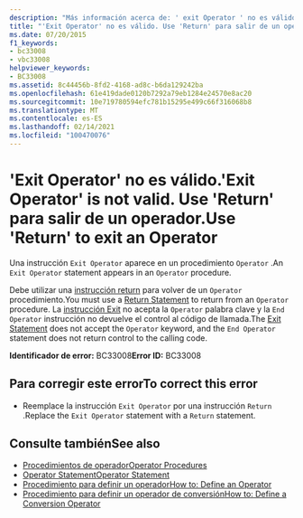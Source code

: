 ```yaml
---
description: "Más información acerca de: ' exit Operator ' no es válido. Use 'Return' para salir de un operador."
title: "'Exit Operator' no es válido. Use 'Return' para salir de un operador."
ms.date: 07/20/2015
f1_keywords:
- bc33008
- vbc33008
helpviewer_keywords:
- BC33008
ms.assetid: 8c44456b-8fd2-4168-ad8c-b6da129242ba
ms.openlocfilehash: 61e419dade0120b7292a79eb1284e24570e8ac20
ms.sourcegitcommit: 10e719780594efc781b15295e499c66f316068b8
ms.translationtype: MT
ms.contentlocale: es-ES
ms.lasthandoff: 02/14/2021
ms.locfileid: "100470076"
---
```

# <a name="exit-operator-is-not-valid-use-return-to-exit-an-operator"></a><span data-ttu-id="845fb-105">'Exit Operator' no es válido.</span><span class="sxs-lookup"><span data-stu-id="845fb-105">'Exit Operator' is not valid.</span></span> <span data-ttu-id="845fb-106">Use 'Return' para salir de un operador.</span><span class="sxs-lookup"><span data-stu-id="845fb-106">Use 'Return' to exit an Operator</span></span>

<span data-ttu-id="845fb-107">Una instrucción `Exit Operator` aparece en un procedimiento `Operator` .</span><span class="sxs-lookup"><span data-stu-id="845fb-107">An `Exit Operator` statement appears in an `Operator` procedure.</span></span>  
  
 <span data-ttu-id="845fb-108">Debe utilizar una [instrucción return](../language-reference/statements/return-statement.md) para volver de un `Operator` procedimiento.</span><span class="sxs-lookup"><span data-stu-id="845fb-108">You must use a [Return Statement](../language-reference/statements/return-statement.md) to return from an `Operator` procedure.</span></span> <span data-ttu-id="845fb-109">La [instrucción Exit](../language-reference/statements/exit-statement.md) no acepta la `Operator` palabra clave y la `End Operator` instrucción no devuelve el control al código de llamada.</span><span class="sxs-lookup"><span data-stu-id="845fb-109">The [Exit Statement](../language-reference/statements/exit-statement.md) does not accept the `Operator` keyword, and the `End Operator` statement does not return control to the calling code.</span></span>  
  
 <span data-ttu-id="845fb-110">**Identificador de error:** BC33008</span><span class="sxs-lookup"><span data-stu-id="845fb-110">**Error ID:** BC33008</span></span>  
  
## <a name="to-correct-this-error"></a><span data-ttu-id="845fb-111">Para corregir este error</span><span class="sxs-lookup"><span data-stu-id="845fb-111">To correct this error</span></span>  
  
- <span data-ttu-id="845fb-112">Reemplace la instrucción `Exit Operator` por una instrucción `Return` .</span><span class="sxs-lookup"><span data-stu-id="845fb-112">Replace the `Exit Operator` statement with a `Return` statement.</span></span>  
  
## <a name="see-also"></a><span data-ttu-id="845fb-113">Consulte también</span><span class="sxs-lookup"><span data-stu-id="845fb-113">See also</span></span>

- [<span data-ttu-id="845fb-114">Procedimientos de operador</span><span class="sxs-lookup"><span data-stu-id="845fb-114">Operator Procedures</span></span>](../programming-guide/language-features/procedures/operator-procedures.md)
- [<span data-ttu-id="845fb-115">Operator Statement</span><span class="sxs-lookup"><span data-stu-id="845fb-115">Operator Statement</span></span>](../language-reference/statements/operator-statement.md)
- [<span data-ttu-id="845fb-116">Procedimiento para definir un operador</span><span class="sxs-lookup"><span data-stu-id="845fb-116">How to: Define an Operator</span></span>](../programming-guide/language-features/procedures/how-to-define-an-operator.md)
- [<span data-ttu-id="845fb-117">Procedimiento para definir un operador de conversión</span><span class="sxs-lookup"><span data-stu-id="845fb-117">How to: Define a Conversion Operator</span></span>](../programming-guide/language-features/procedures/how-to-define-a-conversion-operator.md)
